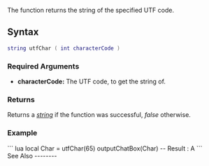 The function returns the string of the specified UTF code.

Syntax
------

``` lua
string utfChar ( int characterCode )
```

### Required Arguments

-   **characterCode:** The UTF code, to get the string of.

### Returns

Returns a *[string](/string.md "wikilink")* if the function was successful, *false* otherwise.

### Example

<section name="Example" class="both" show="true">
``` lua
local Char = utfChar(65)
outputChatBox(Char) -- Result : A
```

</section>
See Also
--------
